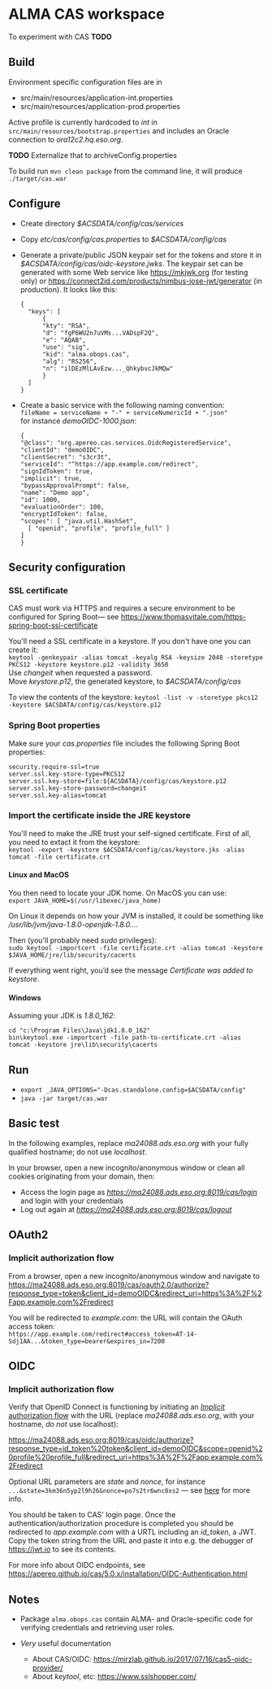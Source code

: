 # ALMA CAS workspace

To experiment with CAS **TODO**

## Build

Environment specific configuration files are in
* src/main/resources/application-int.properties
* src/main/resources/application-prod.properties

Active profile is currently hardcoded to _int_ in `src/main/resources/bootstrap.properties` and includes an Oracle connection to _ora12c2.hq.eso.org_.

**TODO** Externalize that to archiveConfig.properties

To build run `mvn clean package` from the command line, it will produce `./target/cas.war`

## Configure

* Create directory _$ACSDATA/config/cas/services_
* Copy _etc/cas/config/cas.properties_ to _$ACSDATA/config/cas_ 
* Generate a private/public JSON keypair set for the tokens and store it in 
  _$ACSDATA/config/cas/oidc-keystore.jwks_. The keypair set can be generated
  with some Web service like https://mkjwk.org (for testing only) or https://connect2id.com/products/nimbus-jose-jwt/generator (in production). It looks like this:  
  ```
  {
	"keys": [
		{
		"kty": "RSA",
		"d": "fgP6WU2n7uVMs...VADspF2Q",
		"e": "AQAB",
		"use": "sig",
		"kid": "alma.obops.cas",
		"alg": "RS256",
		"n": "ilDEzMlLAvEzw..._QhkybvcJkMQw"
		}
	]
  }
  ```

* Create a basic service with the following naming convention:  
  `fileName = serviceName + "-" + serviceNumericId + ".json"`  
  for instance _demoOIDC-1000.json_:  
  ```
  {
  "@class": "org.apereo.cas.services.OidcRegisteredService",
  "clientId": "demoOIDC",
  "clientSecret": "s3cr3t",
  "serviceId": "^https://app.example.com/redirect",
  "signIdToken": true,
  "implicit": true,
  "bypassApprovalPrompt": false,
  "name": "Demo app",
  "id": 1000,
  "evaluationOrder": 100,
  "encryptIdToken": false,
  "scopes": [ "java.util.HashSet",
    [ "openid", "profile", "profile_full" ]
  ]
  }
  ```

## Security configuration

### SSL certificate
CAS must work via HTTPS and requires a secure environment to be configured for Spring Boot— see https://www.thomasvitale.com/https-spring-boot-ssl-certificate

You'll need a SSL certificate in a keystore. If you don't have one you can create it:  
`keytool -genkeypair -alias tomcat -keyalg RSA -keysize 2048 -storetype PKCS12 -keystore keystore.p12 -validity 3650`  
Use _changeit_ when requested a password.  
Move _keystore.p12_, the generated keystore, to _$ACSDATA/config/cas_

To view the contents of the keystore: `keytool -list -v -storetype pkcs12 -keystore $ACSDATA/config/cas/keystore.p12`

### Spring Boot properties

Make sure your _cas.properties_ file includes the following Spring Boot properties:
```
security.require-ssl=true
server.ssl.key-store-type=PKCS12
server.ssl.key-store=file:${ACSDATA}/config/cas/keystore.p12
server.ssl.key-store-password=changeit
server.ssl.key-alias=tomcat
```

### Import the certificate inside the JRE keystore

You'll need to make the JRE trust your self-signed certificate. First of all, you need to extact it from the keystore:  
`keytool -export -keystore $ACSDATA/config/cas/keystore.jks -alias tomcat -file certificate.crt`  

#### Linux and MacOS

You then need to locate your JDK home. On MacOS you can use:  
`export JAVA_HOME=$(/usr/libexec/java_home)`

On Linux it depends on how your JVM is installed, it could be something like _/usr/lib/jvm/java-1.8.0-openjdk-1.8.0...._

Then (you'll probably need _sudo_ privileges):  
`sudo keytool -importcert -file certificate.crt -alias tomcat -keystore $JAVA_HOME/jre/lib/security/cacerts`

If everything went right, you’d see the message _Certificate was added to keystore_.

#### Windows

Assuming your JDK is _1.8.0_162_:
```
cd "c:\Program Files\Java\jdk1.8.0_162"
bin\keytool.exe -importcert -file path-to-certificate.crt -alias tomcat -keystore jre\lib\security\cacerts
```

## Run

* `export _JAVA_OPTIONS="-Dcas.standalone.config=$ACSDATA/config"`
* `java -jar target/cas.war`

## Basic test

In the following examples, replace _ma24088.ads.eso.org_ with your fully qualified hostname; do not use _localhost_. 

In your browser, open a new incognito/anonymous window or clean all cookies originating from your domain, then: 
* Access the login page as _https://ma24088.ads.eso.org:8019/cas/login_ and login with your credentials
* Log out again at _https://ma24088.ads.eso.org:8019/cas/logout_

## OAuth2

### Implicit authorization flow

From a browser, open a new incognito/anonymous window and navigate to https://ma24088.ads.eso.org:8019/cas/oauth2.0/authorize?response_type=token&client_id=demoOIDC&redirect_uri=https%3A%2F%2Fapp.example.com%2Fredirect

You will be redirected to _example.com_: the URL will contain the OAuth access token:  
`https://app.example.com/redirect#access_token=AT-14-Sdj1AA...&token_type=bearer&expires_in=7200`

## OIDC

### Implicit authorization flow

Verify that OpenID Connect is functioning by initiating an [_Implicit_ authorization flow](https://developer.okta.com/blog/2018/05/24/what-is-the-oauth2-implicit-grant-type) with the URL (replace _ma24088.ads.eso.org_, with your hostname, _do not_ use localhost):

https://ma24088.ads.eso.org:8019/cas/oidc/authorize?response_type=id_token%20token&client_id=demoOIDC&scope=openid%20profile%20profile_full&redirect_uri=https%3A%2F%2Fapp.example.com%2Fredirect

Optional URL parameters are _state_ and _nonce_, for instance `...&state=3km36n5yp2l9h26&nonce=po7s2tr6wnc8xs2` — see [here](https://stackoverflow.com/questions/46844285/difference-between-oauth-2-0-state-and-openid-nonce-parameter-why-state-cou) for more info.

You should be taken to CAS' login page. Once the authentication/authorization procedure is completed you should be redirected to _app.example.com_ with a URTL including an *id_token*, a JWT. Copy the token string from the URL and paste it into e.g. the debugger of https://jwt.io to see its contents.

For more info about OIDC endpoints, see https://apereo.github.io/cas/5.0.x/installation/OIDC-Authentication.html


## Notes

* Package `alma.obops.cas` contain ALMA- and Oracle-specific code for verifying
  credentials and retrieving user roles.

* _Very_ useful documentation
   * About CAS/OIDC: https://mirzlab.github.io/2017/07/16/cas5-oidc-provider/
   * About _keytool_, etc: https://www.sslshopper.com/
